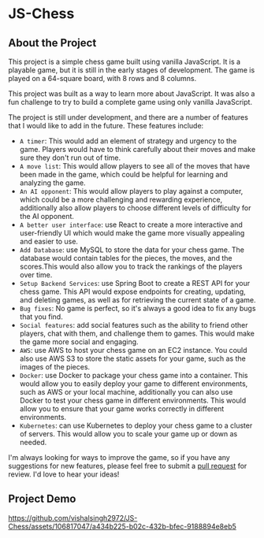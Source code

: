 # JS-Chess

## About the Project
This project is a simple chess game built using vanilla JavaScript. It is a playable game, but it is still in the early stages of development. The game is played on a 64-square board, with 8 rows and 8 columns. 

This project was built as a way to learn more about JavaScript. It was also a fun challenge to try to build a complete game using only vanilla JavaScript.

The project is still under development, and there are a number of features that I would like to add in the future. These features include:

- ```A timer```: This would add an element of strategy and urgency to the game. Players would have to think carefully about their moves and make sure they don't run out of time.
- ```A move list```: This would allow players to see all of the moves that have been made in the game, which could be helpful for learning and analyzing the game.
- ```An AI opponent```: This would allow players to play against a computer, which could be a more challenging and rewarding experience, additionally also allow players to choose different levels of difficulty for the AI opponent.
- ```A better user interface```: use React to create a more interactive and user-friendly UI which would make the game more visually appealing and easier to use.
- ```Add Database```: use MySQL to store the data for your chess game. The database would contain tables for the pieces, the moves, and the scores.This would also allow you to track the rankings of the players over time.
- ```Setup Backend Services```: use Spring Boot to create a REST API for your chess game. This API would expose endpoints for creating, updating, and deleting games, as well as for retrieving the current state of a game.
- ```Bug fixes```: No game is perfect, so it's always a good idea to fix any bugs that you find.
- ```Social features```: add social features such as the ability to friend other players, chat with them, and challenge them to games. This would make the game more social and engaging.
- ```AWS```:  use AWS to host your chess game on an EC2 instance. You could also use AWS S3 to store the static assets for your game, such as the images of the pieces.
- ```Docker```: use Docker to package your chess game into a container. This would allow you to easily deploy your game to different environments, such as AWS or your local machine, additionally you can also use Docker to test your chess game in different environments. This would allow you to ensure that your game works correctly in different environments.
- ```Kubernetes```: can use Kubernetes to deploy your chess game to a cluster of servers. This would allow you to scale your game up or down as needed.

I'm always looking for ways to improve the game, so if you have any suggestions for new features, please feel free to submit a [pull request](https://github.com/vishalsingh2972/JS-Chess/pulls) for review. I'd love to hear your ideas!
  
## Project Demo

https://github.com/vishalsingh2972/JS-Chess/assets/106817047/a434b225-b02c-432b-bfec-9188894e8eb5

